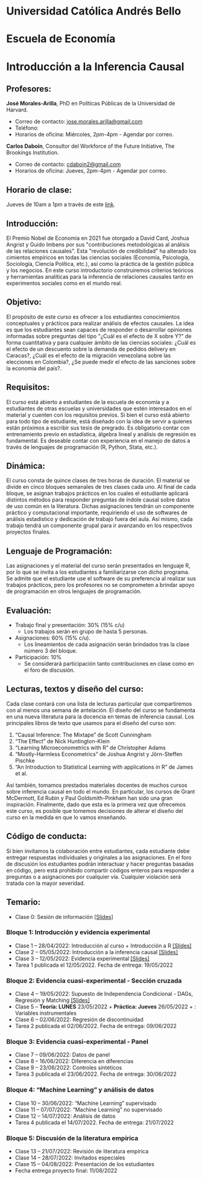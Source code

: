 # Universidad Católica Andrés Bello 
# Escuela de Economía 
# Introducción a la Inferencia Causal 

## Profesores:
**José Morales-Arilla**, PhD en Políticas Públicas de la Universidad de Harvard.
- Correo de contacto: jose.morales.arilla@gmail.com
- Teléfono: 
- Horarios de oficina: Miércoles, 2pm-4pm - Agendar por correo.

**Carlos Daboín**, Consultor del Workforce of the Future Initiative, The Brookings Institution.
- Correo de contacto: cdaboin2@gmail.com
- Horarios de oficina: Jueves, 2pm-4pm - Agendar por correo.

## Horario de clase:
Jueves de 10am a 1pm a través de este [link](https://harvard.zoom.us/my/josemoralesarilla).

## Introducción:
El Premio Nobel de Economía en 2021 fue otorgado a David Card, Joshua Angrist y Guido Imbens por sus "contribuciones metodológicas al análisis de las relaciones causales". Esta "revolución de credibilidad" ha alterado los cimientos empíricos en todas las ciencias sociales (Economía, Psicología, Sociología, Ciencia Política, etc.), así como la práctica de la gestión pública y los negocios. En este curso introductorio construiremos criterios teóricos y herramientas analíticas para la inferencia de relaciones causales tanto en experimentos sociales como en el mundo real. 

## Objetivo: 
El propósito de este curso es ofrecer a los estudiantes conocimientos conceptuales y prácticos para realizar análisis de efectos causales. La idea es que los estudiantes sean capaces de responder o desarrollar opiniones informadas sobre preguntas del tipo "¿Cuál es el efecto de X sobre Y?" de forma cuantitativa y para cualquier ámbito de las ciencias sociales: ¿Cuál es el efecto de un descuento sobre la demanda de pedidos delivery en Caracas?, ¿Cuál es el efecto de la migración venezolana sobre las elecciones en Colombia?, ¿Se puede medir el efecto de las sanciones sobre la economía del país?. 

## Requisitos: 
El curso está abierto a estudiantes de la escuela de economía y a estudiantes de otras escuelas y universidades que estén interesados en el material y cuenten con los requisitos previos. Si bien el curso está abierto para todo tipo de estudiante, está diseñado con la idea de servir a quienes están próximos a escribir sus tesis de pregrado. Es obligatorio contar con entrenamiento previo en estadística, álgebra lineal y análisis de regresión es fundamental. Es deseable contar con experiencia en el manejo de datos a través de lenguajes de programación (R, Python, Stata, etc.). 

## Dinámica: 
El curso consta de quince clases de tres horas de duración. El material se divide en cinco bloques semanales de tres clases cada uno. Al final de cada bloque, se asignan trabajos prácticos en los cuales el estudiante aplicará distintos métodos para responder preguntas de índole causal sobre datos de uso común en la literatura. Dichas asignaciones tendrán un componente práctico y computacional importante, requiriendo el uso de softwares de análisis estadístico y dedicación de trabajo fuera del aula. Así mismo, cada trabajo tendrá un componente grupal para ir avanzando en los respectivos proyectos finales.

## Lenguaje de Programación:
Las asignaciones y el material del curso serán presentados en lenguaje R, por lo que se invita a los estudiantes a familiarizarse con dicho programa. Se admite que el estudiante use el software de su preferencia al realizar sus trabajos prácticos, pero los profesores no se comprometen a brindar apoyo de programación en otros lenguajes de programación. 

## Evaluación:
-	Trabajo final y presentación: 30% (15% c/u)
    -	Los trabajos serán en grupo de hasta 5 personas.
-	Asignaciones: 60% (15% c/u).
    -	Los lineamientos de cada asignación serán brindados tras la clase número 3 del bloque.
-	Participación: 10%
    -	Se considerará participación tanto contribuciones en clase como en el foro de discusión. 

## Lecturas, textos y diseño del curso:
Cada clase contará con una lista de lecturas particular que compartiremos con al menos una semana de antelación. El diseño del curso se fundamenta en una nueva literatura para la docencia en temas de inferencia causal. Los principales libros de texto que usamos para el diseño del curso son: 

1.	“Causal Inference: The Mixtape” de Scott Cunningham
2.	“The Effect” de Nick Huntington-Klein
3.	“Learning Microeconometrics with R” de Christopher Adams
4.	“Mostly-Harmless Econometrics” de Joshua Angrist y Jörn-Steffen Pischke
5.	“An Introduction to Statistical Learning with applications in R” de James et al.

Así también, tomamos prestados materiales docentes de muchos cursos sobre inferencia causal en todo el mundo. En particular, los cursos de Grant McDermott, Ed Rubin y Paul Goldsmith-Pinkham han sido una gran inspiración. Finalmente, dado que esta es la primera vez que ofrecemos este curso, es posible que tomemos decisiones de alterar el diseño del curso en la medida en que lo vamos enseñando.

## Código de conducta:
Si bien invitamos la colaboración entre estudiantes, cada estudiante debe entregar respuestas individuales y originales a las asignaciones. En el foro de discusión los estudiantes podrán interactuar y hacer preguntas basadas en código, pero está prohibido compartir códigos enteros para responder a preguntas o a asignaciones por cualquier vía. Cualquier violación será tratada con la mayor severidad.

## Temario:

-   Clase 0:  Sesión de información <a href="Clase0/Clase0.html" title="[Slides]">[Slides]</a>

###	Bloque 1: Introducción y evidencia experimental

-	Clase 1 – 28/04/2022: Introducción al curso + Introducción a R <a href="Clase1/Clase1.html" title="[Slides]">[Slides]</a>
-	Clase 2 – 05/05/2022: Introducción a la inferencia causal <a href="Clase2/Clase2.html" title="[Slides]">[Slides]</a>
-	Clase 3 – 12/05/2022: Evidencia experimental <a href="Clase3/Clase3.html" title="[Slides]">[Slides]</a>
-	Tarea 1 publicada el 12/05/2022. Fecha de entrega: 19/05/2022

###	Bloque 2: Evidencia cuasi-experimental - Sección cruzada
-	Clase 4 – 19/05/2022: Supuesto de Independencia Condicional - DAGs, Regresión y Matching <a href="Clase4/Clase4.html" title="[Slides]">[Slides]</a>
-	Clase 5 – **Teoría: LUNES** 23/05/2022 + **Práctica: Jueves** 26/05/2022 + : Variables instrumentales
-	Clase 6 – 02/06/2022: Regresión de discontinuidad
-	Tarea 2 publicada el 02/06/2022. Fecha de entrega: 09/06/2022

###	Bloque 3: Evidencia cuasi-experimental - Panel
-	Clase 7 – 09/06/2022: Datos de panel
-	Clase 8 – 16/06/2022: Diferencia en diferencias
-	Clase 9 – 23/06/2022: Controles sintéticos
-	Tarea 3 publicada el 23/06/2022. Fecha de entrega: 30/06/2022

###	Bloque 4: “Machine Learning” y análisis de datos
-	Clase 10 – 30/06/2022: “Machine Learning” supervisado
-	Clase 11 – 07/07/2022: “Machine Learning” no supervisado
-	Clase 12 – 14/07/2022: Análisis de datos
-	Tarea 4 publicada el 14/07/2022. Fecha de entrega: 21/07/2022

###	Bloque 5: Discusión de la literatura empírica
-	Clase 13 – 21/07/2022: Revisión de literatura empírica
-	Clase 14 – 28/07/2022: Invitados especiales
-	Clase 15 – 04/08/2022: Presentación de los estudiantes
-	Fecha entrega proyecto final: 11/08/2022

